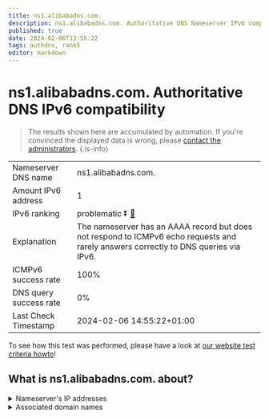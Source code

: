 ```yaml
---
title: ns1.alibabadns.com.
description: ns1.alibabadns.com. Authoritative DNS Nameserver IPv6 compatibility
published: true
date: 2024-02-06T13:55:22
tags: authdns, rank5
editor: markdown
---
```


# ns1.alibabadns.com. Authoritative DNS IPv6 compatibility

> The results shown here are accumulated by automation. If you're convinced the displayed data is wrong, please [contact the administrators](/howto/chat). 
{.is-info}




|   |   |
| - | - |
| Nameserver DNS name | ns1.alibabadns.com.
| Amount IPv6 address | 1
| IPv6 ranking | problematic :arrow_double_down: [🔗](/howto/ranking) |
| Explanation | The nameserver has an AAAA record but does not respond to ICMPv6 echo requests and rarely answers correctly to DNS queries via IPv6. |
| ICMPv6 success rate | 100%|
| DNS query success rate | 0% |
| Last Check Timestamp | 2024-02-06 14:55:22+01:00 |

To see how this test was performed, please have a look at [our website test criteria howto](/howto/testcriteria/authdns)!


## What is ns1.alibabadns.com. about?




<details>
<summary>Nameserver's IP addresses</summary>

2401:b180:4100::1

</details>



<details>
<summary>Associated domain names</summary>

www.alibaba.com

www.aliexpress.com

</details>
